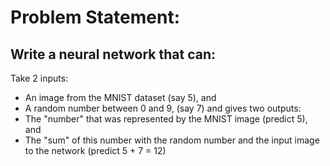 # Problem Statement:

## Write a neural network that can:
Take 2 inputs:
- An image from the MNIST dataset (say 5), and
- A random number between 0 and 9, (say 7)
and gives two outputs:
- The "number" that was represented by the MNIST image (predict 5), and
- The "sum" of this number with the random number and the input image to the network (predict 5 + 7 = 12)